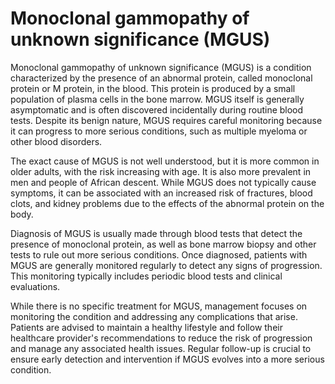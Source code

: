 <!--
source: gpt-40
tags: proteins monoclonals blood myeloma
-->

# Monoclonal gammopathy of unknown significance (MGUS)

Monoclonal gammopathy of unknown significance (MGUS) is a condition characterized by the presence of an abnormal protein, called monoclonal protein or M protein, in the blood. This protein is produced by a small population of plasma cells in the bone marrow. MGUS itself is generally asymptomatic and is often discovered incidentally during routine blood tests. Despite its benign nature, MGUS requires careful monitoring because it can progress to more serious conditions, such as multiple myeloma or other blood disorders.

The exact cause of MGUS is not well understood, but it is more common in older adults, with the risk increasing with age. It is also more prevalent in men and people of African descent. While MGUS does not typically cause symptoms, it can be associated with an increased risk of fractures, blood clots, and kidney problems due to the effects of the abnormal protein on the body.

Diagnosis of MGUS is usually made through blood tests that detect the presence of monoclonal protein, as well as bone marrow biopsy and other tests to rule out more serious conditions. Once diagnosed, patients with MGUS are generally monitored regularly to detect any signs of progression. This monitoring typically includes periodic blood tests and clinical evaluations.

While there is no specific treatment for MGUS, management focuses on monitoring the condition and addressing any complications that arise. Patients are advised to maintain a healthy lifestyle and follow their healthcare provider's recommendations to reduce the risk of progression and manage any associated health issues. Regular follow-up is crucial to ensure early detection and intervention if MGUS evolves into a more serious condition.
